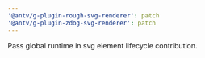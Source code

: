 ```yaml
---
'@antv/g-plugin-rough-svg-renderer': patch
'@antv/g-plugin-zdog-svg-renderer': patch
---
```


Pass global runtime in svg element lifecycle contribution.
